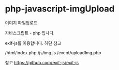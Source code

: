 # php-javascript-imgUpload

이미지 파일업로드

자바스크립트 - php 입니다.

exif-js를 이용합니다. 하단 참고

/html/index.php 
/js/img.js
/event/uploadImg.php


참고
https://github.com/exif-js/exif-js
